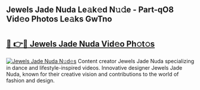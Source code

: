 ## Jewels Jade Nuda Le𝚊k𝚎d N𝚞𝚍e - Part-qO8 Vid𝚎o Photos Le𝚊ks GwTno

# <h2><a href="http://fbbuhav.evod.top/?m=Jewels+Jade+Nuda">🔗 👉🔴 Jewels Jade Nuda Vid𝚎o Ph𝚘t𝚘s</a></h2>

[![Jewels Jade Nuda N𝚞d𝚎s](https://i.imgur.com/8V9OHl7.gif)](http://fbbuhav.evod.top/?m=Jewels+Jade+Nuda)
Content creator Jewels Jade Nuda specializing in dance and lifestyle-inspired videos. Innovative designer Jewels Jade Nuda, known for their creative vision and contributions to the world of fashion and design. 
